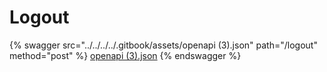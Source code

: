 # Logout

{% swagger src="../../../../.gitbook/assets/openapi (3).json" path="/logout" method="post" %}
[openapi (3).json](<../../../../.gitbook/assets/openapi (3).json>)
{% endswagger %}
